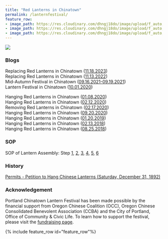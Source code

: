 ```yaml
---
title: "Red Lanterns in Chinatown"
permalink: /lanternfestival/
feature_row:
- image_path: https://res.cloudinary.com/dhngj18do/image/upload/f_auto,q_auto/v1/images/logo/kgwxt2et00nbfs4b7syk
- image_path: https://res.cloudinary.com/dhngj18do/image/upload/f_auto,q_auto/v1/images/logo/ckvceeskfagsona4raxg
- image_path: https://res.cloudinary.com/dhngj18do/image/upload/f_auto,q_auto/v1/images/logo/cf5nw5tfdradauegwaik
---
```


<p><img src="https://res.cloudinary.com/dhngj18do/image/upload/f_auto,q_auto/v1/images/7ea775ca5a88fd3763b68b514073033e"></p>  

### Blogs

Replacing Red Lanterns in Chinatown ([11.18.2023](https://pdxchinese.org/chinatown/newyear/2023-11-18-replacing_lanterns_in_chinatown_2023/))  
Replacing Red Lanterns in Chinatown ([11.13.2022](https://pdxchinese.org/chinatown/newyear/2022-11-13-replacing_lanterns_in_chinatown_2022/))  
Mid-Autumn Festival in Chinatown ([09.16.2021-09.19.2021](https://pdxchinese.org/mid-autumn_celebration_2021/))  
Lantern Festival in Chinatown ([10.01.2020](https://pdxchinese.org/lantern_festival_2020/))  

Hanging Red Lanterns in Chinatown ([01.08.2020](http://pdxchinese.org/chinatown/newyear/2020-01-09-chinatown_lantern_festival_2020a/))  
Hanging Red Lanterns in Chinatown ([02.12.2020](http://pdxchinese.org/chinatown/newyear/2020-01-12-chinatown_lantern_festival_2020b/))  
Removing Red Lanterns in Chinatown ([02.17.2020](http://pdxchinese.org/chinatown/newyear/2020-02-17-lanterns_street_sweeping_photos/))  
Hanging Red Lanterns in Chinatown ([09.20.2020](http://pdxchinese.org/chinatown/newyear/2020-09-20-chinatown_lantern_2020/))  
Hanging Red Lanterns in Chinatown ([01.20.2019](http://pdxchinese.org/chinatown/newyear/2019-01-20-red_lanterns_in_chinatown_2019/))  
Hanging Red Lanterns in Chinatown ([02.13.2018](http://pdxchinese.org/chinatown/newyear/2018-02-13-red_lanterns_in_chinatown_2018/))  
Hanging Red Lanterns in Chinatown ([08.25.2018](http://pdxchinese.org/chinatown/newyear/2018-08-26-lanterns-at-chinatown-midautumn-2018/))  

### SOP

SOP of Lantern Assembly: Step [1](https://res.cloudinary.com/dhngj18do/image/upload/f_auto,q_auto/v1/images/activities/sop_lantern_01), [2](https://res.cloudinary.com/dhngj18do/image/upload/f_auto,q_auto/v1/images/activities/sop_lantern_02), [3](https://res.cloudinary.com/dhngj18do/image/upload/f_auto,q_auto/v1/images/activities/sop_lantern_03), [4](https://res.cloudinary.com/dhngj18do/image/upload/f_auto,q_auto/v1/images/activities/sop_lantern_04), [5](https://res.cloudinary.com/dhngj18do/image/upload/f_auto,q_auto/v1/images/activities/sop_lantern_05), [6](https://res.cloudinary.com/dhngj18do/image/upload/f_auto,q_auto/v1/images/activities/sop_lantern_06)

### History

[Permits - Petition to Hang Chinese Lanterns (Saturday, December 31, 1892)](/assets/pdf/1892_permit.PDF)

### Acknowledgement

Portland Chinatown Lantern Festival has been made possible by the financial support from Oregon Chinese Coalition (OCC), Oregon Chinese Consolidated Benevolent Association (CCBA) and the City of Portland, Office of Community & Civic Life. To learn how to support the festival, please visit the [fundraising page](http://pdxchinese.org/chinatown/newyear/2019-09-lantern_fundraising/).

{% include feature_row id="feature_row"%}
